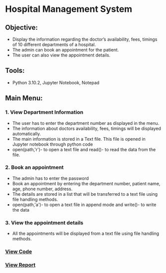 # Hospital Management System 
## Objective:
* Display the information regarding the doctor’s availability, fees, timings of 10 different departments of a hospital. 
* The admin can book an appointment for the patient.
* The user can also view the appointment details. 
## Tools: 
* Python 3.10.2, Jupyter Notebook, Notepad
## Main Menu:
### 1. View Department Information 
* The user has to enter the department number as displayed in the menu. 
* The information about doctors availability, fees, timings will be displayed automatically.
* The main information is stored in a Text file. This file is opened in Jupyter notebook through python code 
* open(path,'r')- to open a text file and read()- to read the data from the file. 
### 2. Book an appointment 
* The admin has to enter the password 
* Book an appointment by entering the department number, patient name, age, phone number, address.
* The details are stored in a list that will be transferred to a text file using file handling methods.
* open(path,'a')- to open a text file in append mode and write()- to write the data
### 3. View the appointment details 
* All the appointments will be displayed from a text file using file handling methods.

### [View Code](https://github.com/xavierina12/Data-Analytics/blob/main/Projects/PROJECT:%20Hospital%20Management%20System/Hospital%20Management%20System.ipynb)
### [View Report](https://github.com/xavierina12/Data-Analytics/blob/main/Projects/PROJECT:%20Hospital%20Management%20System/Report.pdf)


